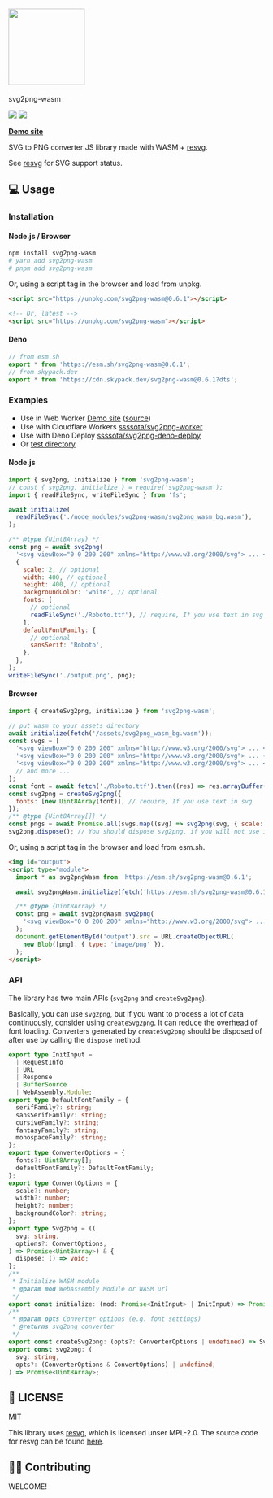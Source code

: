 # <img src="./logo.svg" width="150px">

svg2png-wasm

[![](https://img.shields.io/npm/v/svg2png-wasm)](https://npmjs.com/svg2png-wasm)
[![](https://img.shields.io/npm/l/svg2png-wasm)](https://npmjs.com/svg2png-wasm)

**[Demo site](https://ssssota.github.io/svg2png-wasm/)**

SVG to PNG converter JS library made with WASM + [resvg](https://crates.io/crates/resvg).

See [resvg](https://github.com/RazrFalcon/resvg#svg-support) for SVG support status.

## 💻 Usage

### Installation

#### Node.js / Browser

```sh
npm install svg2png-wasm
# yarn add svg2png-wasm
# pnpm add svg2png-wasm
```

Or, using a script tag in the browser and load from unpkg.

```html
<script src="https://unpkg.com/svg2png-wasm@0.6.1"></script>

<!-- Or, latest -->
<script src="https://unpkg.com/svg2png-wasm"></script>
```

#### Deno

```ts
// from esm.sh
export * from 'https://esm.sh/svg2png-wasm@0.6.1';
// from skypack.dev
export * from 'https://cdn.skypack.dev/svg2png-wasm@0.6.1?dts';
```

### Examples

- Use in Web Worker [Demo site](https://ssssota.github.io/svg2png-wasm/) ([source](./site/))
- Use with Cloudflare Workers [ssssota/svg2png-worker](https://github.com/ssssota/svg2png-worker)
- Use with Deno Deploy [ssssota/svg2png-deno-deploy](https://github.com/ssssota/svg2png-deno-deploy)
- Or [test directory](./test/)

#### Node.js

```js
import { svg2png, initialize } from 'svg2png-wasm';
// const { svg2png, initialize } = require('svg2png-wasm');
import { readFileSync, writeFileSync } from 'fs';

await initialize(
  readFileSync('./node_modules/svg2png-wasm/svg2png_wasm_bg.wasm'),
);

/** @type {Uint8Array} */
const png = await svg2png(
  '<svg viewBox="0 0 200 200" xmlns="http://www.w3.org/2000/svg"> ... </svg>',
  {
    scale: 2, // optional
    width: 400, // optional
    height: 400, // optional
    backgroundColor: 'white', // optional
    fonts: [
      // optional
      readFileSync('./Roboto.ttf'), // require, If you use text in svg
    ],
    defaultFontFamily: {
      // optional
      sansSerif: 'Roboto',
    },
  },
);
writeFileSync('./output.png', png);
```

#### Browser

```js
import { createSvg2png, initialize } from 'svg2png-wasm';

// put wasm to your assets directory
await initialize(fetch('/assets/svg2png_wasm_bg.wasm'));
const svgs = [
  '<svg viewBox="0 0 200 200" xmlns="http://www.w3.org/2000/svg"> ... </svg>',
  '<svg viewBox="0 0 200 200" xmlns="http://www.w3.org/2000/svg"> ... </svg>',
  '<svg viewBox="0 0 200 200" xmlns="http://www.w3.org/2000/svg"> ... </svg>',
  // and more ...
];
const font = await fetch('./Roboto.ttf').then((res) => res.arrayBuffer());
const svg2png = createSvg2png({
  fonts: [new Uint8Array(font)], // require, If you use text in svg
});
/** @type {Uint8Array[]} */
const pngs = await Promise.all(svgs.map((svg) => svg2png(svg, { scale: 2 })));
svg2png.dispose(); // You should dispose svg2png, if you will not use it in the future
```

Or, using a script tag in the browser and load from esm.sh.

```html
<img id="output">
<script type="module">
  import * as svg2pngWasm from 'https://esm.sh/svg2png-wasm@0.6.1';

  await svg2pngWasm.initialize(fetch('https://esm.sh/svg2png-wasm@0.6.1/svg2png_wasm_bg.wasm'));

  /** @type {Uint8Array} */
  const png = await svg2pngWasm.svg2png(
    '<svg viewBox="0 0 200 200" xmlns="http://www.w3.org/2000/svg"> ... </svg>',
  );
  document.getElementById('output').src = URL.createObjectURL(
    new Blob([png], { type: 'image/png' }),
  );
</script>
```

### API

The library has two main APIs (`svg2png` and `createSvg2png`).

Basically, you can use `svg2png`, but if you want to process a lot of data continuously, consider using `createSvg2png`.
It can reduce the overhead of font loading.
Converters generated by `createSvg2png` should be disposed of after use by calling the `dispose` method.

```ts
export type InitInput =
  | RequestInfo
  | URL
  | Response
  | BufferSource
  | WebAssembly.Module;
export type DefaultFontFamily = {
  serifFamily?: string;
  sansSerifFamily?: string;
  cursiveFamily?: string;
  fantasyFamily?: string;
  monospaceFamily?: string;
};
export type ConverterOptions = {
  fonts?: Uint8Array[];
  defaultFontFamily?: DefaultFontFamily;
};
export type ConvertOptions = {
  scale?: number;
  width?: number;
  height?: number;
  backgroundColor?: string;
};
export type Svg2png = ((
  svg: string,
  options?: ConvertOptions,
) => Promise<Uint8Array>) & {
  dispose: () => void;
};
/**
 * Initialize WASM module
 * @param mod WebAssembly Module or WASM url
 */
export const initialize: (mod: Promise<InitInput> | InitInput) => Promise<void>;
/**
 * @param opts Converter options (e.g. font settings)
 * @returns svg2png converter
 */
export const createSvg2png: (opts?: ConverterOptions | undefined) => Svg2png;
export const svg2png: (
  svg: string,
  opts?: (ConverterOptions & ConvertOptions) | undefined,
) => Promise<Uint8Array>;
```

## 📄 LICENSE

MIT

This library uses [resvg](https://github.com/RazrFalcon/resvg), which is licensed unser MPL-2.0.
The source code for resvg can be found [here](https://github.com/RazrFalcon/resvg).

## 🙋‍♂️ Contributing

WELCOME!
